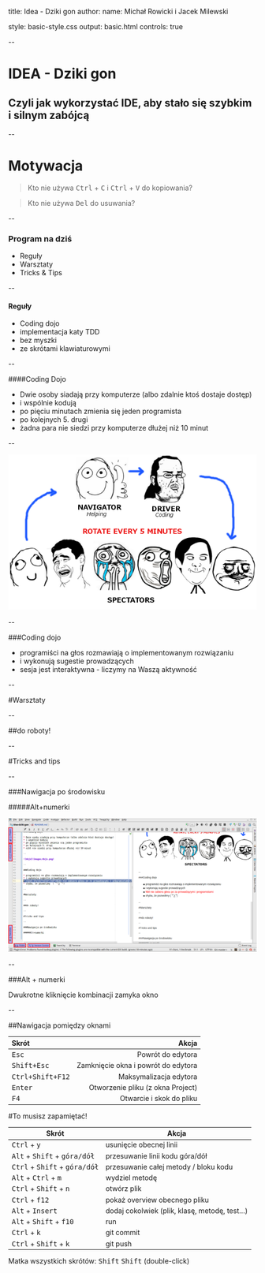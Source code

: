 title: Idea - Dziki gon
author:
  name: Michał Rowicki i Jacek Milewski
  
style: basic-style.css
output: basic.html
controls: true

--

# IDEA - Dziki gon
## Czyli jak wykorzystać IDE, aby stało się szybkim i silnym zabójcą 

--

# Motywacja

> Kto nie używa <kbd>Ctrl</kbd> + <kbd>C</kbd> i <kbd>Ctrl</kbd> + <kbd>V</kbd> do kopiowania?  

> Kto nie używa <kbd>Del</kbd> do usuwania?  

--

### Program na dziś

* Reguły
* Warsztaty
* Tricks & Tips

--

#### Reguły

* Coding dojo
* implementacja katy TDD
* bez myszki
* ze skrótami klawiaturowymi

--

####Coding Dojo

* Dwie osoby siadają przy komputerze (albo zdalnie ktoś dostaje dostęp)
* i wspólnie kodują
* po pięciu minutach zmienia się jeden programista
* po kolejnych 5. drugi
* żadna para nie siedzi przy komputerze dłużej niż 10 minut

--

![dojo](images/dojo.png)

--

###Coding dojo

* programiści na głos rozmawiają o implementowanym rozwiązaniu
* i wykonują sugestie prowadzących
* sesja jest interaktywna - liczymy na Waszą aktywność

--

#Warsztaty

--

##do roboty!

--

#Tricks and tips

--

###Nawigacja po środowisku

#####Alt+numerki

![navigation-shortcuts](images/navigation.png)

--

###Alt + numerki

Dwukrotne kliknięcie kombinacji zamyka okno

--

##Nawigacja pomiędzy oknami

|Skrót|Akcja|
|:--	|--:	|
|<kbd>Esc</kbd>|Powrót do edytora|
|<kbd>Shift+Esc</kbd>|Zamknięcie okna i powrót do edytora|
|<kbd>Ctrl+Shift+F12</kbd>|Maksymalizacja edytora|
|<kbd>Enter</kbd>|Otworzenie pliku (z okna Project)|
|<kbd>F4</kbd>|Otwarcie i skok do pliku|

#To musisz zapamiętać!

| Skrót | Akcja |
| --- | --- |
| <kbd>Ctrl</kbd> + <kbd>y</kbd> | usunięcie obecnej linii |
| <kbd>Alt</kbd> + <kbd>Shift</kbd> + <kbd>góra/dół</kbd> | przesuwanie linii kodu góra/dół |
| <kbd>Ctrl</kbd> + <kbd>Shift</kbd> + <kbd>góra/dół</kbd> | przesuwanie całej metody / bloku kodu |
| <kbd>Alt</kbd> + <kbd>Ctrl</kbd> + <kbd>m</kbd> | wydziel metodę |
| <kbd>Ctrl</kbd> + <kbd>Shift</kbd> + <kbd>n</kbd> | otwórz plik |
| <kbd>Ctrl</kbd> + <kbd>f12</kbd> | pokaż overview obecnego pliku |
| <kbd>Alt</kbd> + <kbd>Insert</kbd> | dodaj cokolwiek (plik, klasę, metodę, test…) |
| <kbd>Alt</kbd> + <kbd>Shift</kbd> + <kbd>f10</kbd> | run |
| <kbd>Ctrl</kbd> + <kbd>k</kbd> | git commit |
| <kbd>Ctrl</kbd> + <kbd>Shift</kbd> + <kbd>k</kbd> | git push |

Matka wszystkich skrótów: <kbd>Shift</kbd> <kbd>Shift</kbd> (double-click)
